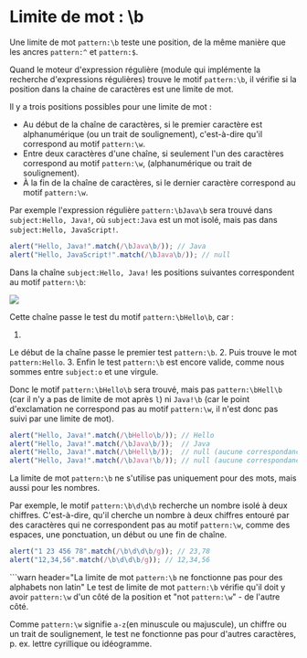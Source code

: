 # Limite de mot : \b

Une limite de mot `pattern:\b` teste une position, de la même manière que les ancres `pattern:^` et `pattern:$`.

Quand le moteur d'expression régulière (module qui implémente la recherche d'expressions régulières) trouve le motif `pattern:\b`, il vérifie si la position dans la chaine de caractères est une limite de mot.

Il y a trois positions possibles pour une limite de mot :

- Au début de la chaîne de caractères, si le premier caractère est alphanumérique (ou un trait de soulignement), c'est-à-dire qu'il correspond au motif `pattern:\w`.
- Entre deux caractères d'une chaîne, si seulement l'un des caractères correspond au motif `pattern:\w`, (alphanumérique ou trait de soulignement).
- À la fin de la chaîne de caractères, si le dernier caractère correspond au motif `pattern:\w`.

Par exemple l'expression régulière `pattern:\bJava\b` sera trouvé dans `subject:Hello, Java!`, où `subject:Java` est un mot isolé, mais pas dans `subject:Hello, JavaScript!`.

```js run
alert("Hello, Java!".match(/\bJava\b/)); // Java
alert("Hello, JavaScript!".match(/\bJava\b/)); // null
```

Dans la chaîne `subject:Hello, Java!` les positions suivantes correspondent au motif `pattern:\b`:

![](hello-java-boundaries.svg)

Cette chaîne passe le test du motif `pattern:\bHello\b`, car :

1.
Le début de la chaîne passe le premier test `pattern:\b`.
2.
Puis trouve le mot `pattern:Hello`.
3.
Enfin le test `pattern:\b` est encore valide, comme nous sommes entre `subject:o` et une virgule.

Donc le motif `pattern:\bHello\b` sera trouvé, mais pas `pattern:\bHell\b` (car il n'y a pas de limite de mot après `l`) ni `Java!\b` (car le point d'exclamation ne correspond pas au motif `pattern:\w`, il n'est donc pas suivi par une limite de mot).

```js run
alert("Hello, Java!".match(/\bHello\b/)); // Hello
alert("Hello, Java!".match(/\bJava\b/));  // Java
alert("Hello, Java!".match(/\bHell\b/));  // null (aucune correspondance)
alert("Hello, Java!".match(/\bJava!\b/)); // null (aucune correspondance)
```

La limite de mot `pattern:\b` ne s'utilise pas uniquement pour des mots, mais aussi pour les nombres.

Par exemple, le motif `pattern:\b\d\d\b` recherche un nombre isolé à deux chiffres.
C'est-à-dire, qu'il cherche un nombre à deux chiffres entouré par des caractères qui ne correspondent pas au motif `pattern:\w`, comme des espaces, une ponctuation, un début ou une fin de chaîne.

```js run
alert("1 23 456 78".match(/\b\d\d\b/g)); // 23,78
alert("12,34,56".match(/\b\d\d\b/g)); // 12,34,56
```

```warn header="La limite de mot `pattern:\b` ne fonctionne pas pour des alphabets non latin"
Le test de limite de mot `pattern:\b` vérifie qu'il doit y avoir `pattern:\w` d'un côté de la position et "not `pattern:\w`" - de l'autre côté.

Comme `pattern:\w` signifie `a-z`(en minuscule ou majuscule), un chiffre ou un trait de soulignement, le test ne fonctionne pas pour d'autres caractères, p.
ex.
lettre cyrillique ou idéogramme.
```
